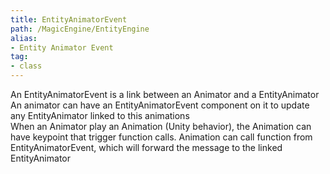 ```yaml
---
title: EntityAnimatorEvent
path: /MagicEngine/EntityEngine
alias: 
- Entity Animator Event
tag: 
- class
---
```

An EntityAnimatorEvent is a link between an Animator and a EntityAnimator
An animator can have an EntityAnimatorEvent component on it to update any EntityAnimator linked to this animations  
When an Animator play an Animation (Unity behavior), the Animation can have keypoint that trigger function calls.
Animation can call function from EntityAnimatorEvent, which will forward the message to the linked EntityAnimator  
